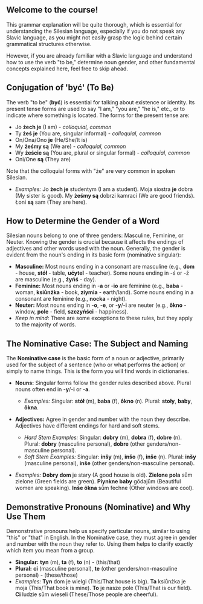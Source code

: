 ## Welcome to the course!

This grammar explanation will be quite thorough, which is essential for understanding the Silesian language, especially if you do not speak any Slavic language, as you might not easily grasp the logic behind certain grammatical structures otherwise.

However, if you are already familiar with a Slavic language and understand how to use the verb "to be," determine noun gender, and other fundamental concepts explained here, feel free to skip ahead.

## Conjugation of 'być' (To Be)

The verb "to be" (__być__) is essential for talking about existence or identity. Its present tense forms are used to say "I am," "you are," "he is," etc., or to indicate where something is located. The forms for the present tense are:

*   Jo __żech je__ (I am) - _colloquial, common_
*   Ty __żeś je__ (You are, singular informal) - _colloquial, common_
*   On/Ona/Ono __je__ (He/She/It is)
*   My __żeśmy są__ (We are) - _colloquial, common_
*   Wy __żeście są__ (You are, plural or singular formal) - _colloquial, common_
*   Oni/One __są__ (They are)

Note that the colloquial forms with "że" are very common in spoken Silesian.

*   _Examples:_ Jo __żech je__ studentym (I am a student). Moja siostra __je__ dobra (My sister is good). My __żeśmy są__ dobrzi kamraci (We are good friends). Łoni __są__ sam (They are here).

## How to Determine the Gender of a Word

Silesian nouns belong to one of three genders: Masculine, Feminine, or Neuter. Knowing the gender is crucial because it affects the endings of adjectives and other words used with the noun. Generally, the gender is evident from the noun's ending in its basic form (nominative singular):

*   __Masculine:__ Most nouns ending in a consonant are masculine (e.g., __dom__ - house, __stół__ - table, __ućytel__ - teacher). Some nouns ending in -ś or -ź are masculine (e.g., __źyńś__ - day).
*   __Feminine:__ Most nouns ending in -__a__ or -__io__ are feminine (e.g., __baba__ - woman, __ksiůnżka__ - book, __ziymia__ - earth/land). Some nouns ending in a consonant are feminine (e.g., __nocka__ - night).
*   __Neuter:__ Most nouns ending in -__o__, -__e__, or -__y__/-__i__ are neuter (e.g., __ôkno__ - window, __pole__ - field, __szczyńści__ - happiness).
*   _Keep in mind:_ There are some exceptions to these rules, but they apply to the majority of words.

## The Nominative Case: The Subject and Naming

The __Nominative case__ is the basic form of a noun or adjective, primarily used for the subject of a sentence (who or what performs the action) or simply to name things. This is the form you will find words in dictionaries.

*   __Nouns:__ Singular forms follow the gender rules described above. Plural nouns often end in -__y__/-__i__ or -__a__.
    
    *   _Examples:_ Singular: __stół__ (m), __baba__ (f), __ôkno__ (n). Plural: __stoły__, __baby__, __ôkna__.
    
    
    
*   __Adjectives:__ Agree in gender and number with the noun they describe. Adjectives have different endings for hard and soft stems.
    
    *   _Hard Stem Examples:_ Singular: __dobry__ (m), __dobra__ (f), __dobre__ (n). Plural: __dobry__ (masculine personal), __dobre__ (other genders/non-masculine personal).
    *   _Soft Stem Examples:_ Singular: __inšy__ (m), __inšo__ (f), __inše__ (n). Plural: __inšy__ (masculine personal), __inše__ (other genders/non-masculine personal).
    
    
    
*   _Examples:_ __Dobry dom__ je stary (A good house is old). __Zielone pola__ sům zielone (Green fields are green). __Piynkne baby__ gŏdajům (Beautiful women are speaking). __Inše ôkna__ sům fechne (Other windows are cool).

## Demonstrative Pronouns (Nominative) and Why Use Them

Demonstrative pronouns help us specify particular nouns, similar to using "this" or "that" in English. In the Nominative case, they must agree in gender and number with the noun they refer to. Using them helps to clarify exactly which item you mean from a group.

*   __Singular:__ __tyn__ (m), __ta__ (f), __to__ (n) - (this/that)
*   __Plural:__ __ci__ (masculine personal), __te__ (other genders/non-masculine personal) - (these/those)
*   _Examples:_ __Tyn__ dom je wielgi (This/That house is big). __Ta__ ksiůnżka je moja (This/That book is mine). __To__ je nasze pole (This/That is our field). __Ci__ ludzie sům wieseli (These/Those people are cheerful).